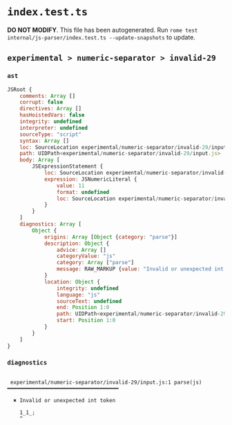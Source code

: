 # `index.test.ts`

**DO NOT MODIFY**. This file has been autogenerated. Run `rome test internal/js-parser/index.test.ts --update-snapshots` to update.

## `experimental > numeric-separator > invalid-29`

### `ast`

```javascript
JSRoot {
	comments: Array []
	corrupt: false
	directives: Array []
	hasHoistedVars: false
	integrity: undefined
	interpreter: undefined
	sourceType: "script"
	syntax: Array []
	loc: SourceLocation experimental/numeric-separator/invalid-29/input.js 1:0-2:0
	path: UIDPath<experimental/numeric-separator/invalid-29/input.js>
	body: Array [
		JSExpressionStatement {
			loc: SourceLocation experimental/numeric-separator/invalid-29/input.js 1:0-1:5
			expression: JSNumericLiteral {
				value: 11
				format: undefined
				loc: SourceLocation experimental/numeric-separator/invalid-29/input.js 1:0-1:4
			}
		}
	]
	diagnostics: Array [
		Object {
			origins: Array [Object {category: "parse"}]
			description: Object {
				advice: Array []
				categoryValue: "js"
				category: Array ["parse"]
				message: RAW_MARKUP {value: "Invalid or unexpected int token"}
			}
			location: Object {
				integrity: undefined
				language: "js"
				sourceText: undefined
				end: Position 1:0
				path: UIDPath<experimental/numeric-separator/invalid-29/input.js>
				start: Position 1:0
			}
		}
	]
}
```

### `diagnostics`

```

 experimental/numeric-separator/invalid-29/input.js:1 parse(js) ━━━━━━━━━━━━━━━━━━━━━━━━━━━━━━━━━━━━

  ✖ Invalid or unexpected int token

    1_1_;
    ^


```
